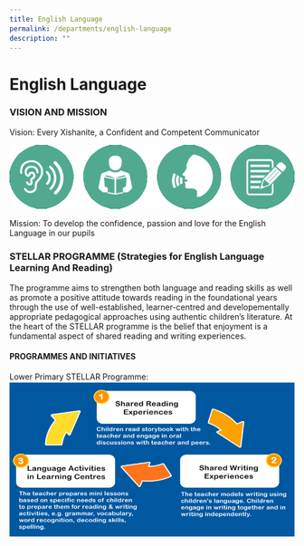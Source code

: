 ```yaml
---
title: English Language
permalink: /departments/english-language
description: ""
---
```

# **English Language**

### VISION AND MISSION

Vision: Every Xishanite, a Confident and Competent Communicator

![](/images/01EL_Department.png)

Mission: To develop the confidence, passion and love for the English Language in our pupils

### STELLAR PROGRAMME (Strategies for English Language Learning And Reading)

The programme aims to strengthen both language and reading skills as well as promote a positive attitude towards reading in the foundational years through the use of well-established, learner-centred and developementally appropriate pedagogical approaches using authentic children’s literature. At the heart of the STELLAR programme is the belief that enjoyment is a fundamental aspect of shared reading and writing experiences.

#### PROGRAMMES AND INITIATIVES

Lower Primary STELLAR Programme:
![](/images/02EL_Department.png)